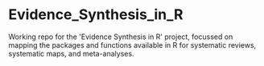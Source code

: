 # Evidence_Synthesis_in_R
Working repo for the 'Evidence Synthesis in R' project, focussed on mapping the packages and functions available in R for systematic reviews, systematic maps, and meta-analyses.
